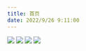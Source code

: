 ```yaml
---
title: 首页
date: 2022/9/26 9:11:00
---
```

![](../images/1242*2688-1.jpg)
![](../images/1242*2688-2.jpg)
![](../images/1242*2688-3.jpg)
![](../images/1242*2688-4.jpg)

